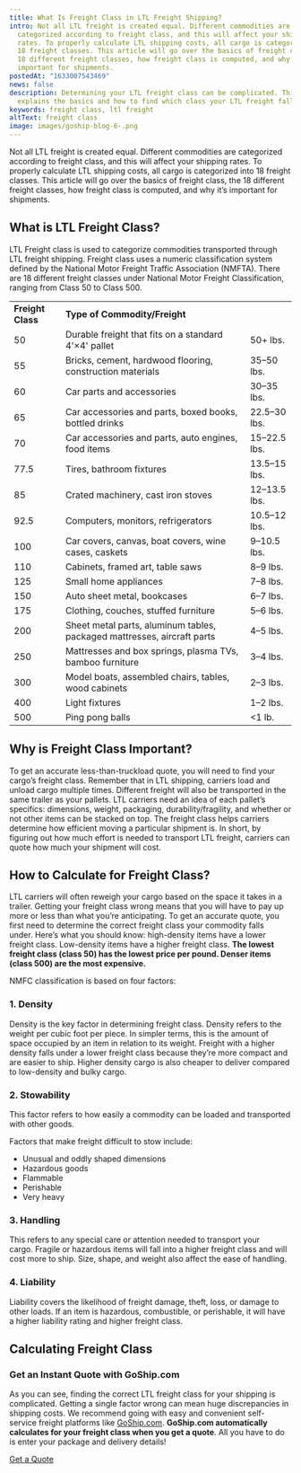 ```yaml
---
title: What Is Freight Class in LTL Freight Shipping?
intro: Not all LTL freight is created equal. Different commodities are
  categorized according to freight class, and this will affect your shipping
  rates. To properly calculate LTL shipping costs, all cargo is categorized into
  18 freight classes. This article will go over the basics of freight class, the
  18 different freight classes, how freight class is computed, and why it’s
  important for shipments.
postedAt: "1633007543469"
news: false
description: Determining your LTL freight class can be complicated. This article
  explains the basics and how to find which class your LTL freight falls under.
keywords: freight class, ltl freight
altText: freight class
image: images/goship-blog-6-.png
---
```


Not all LTL freight is created equal. Different commodities are categorized according to freight class, and this will affect your shipping rates. To properly calculate LTL shipping costs, all cargo is categorized into 18 freight classes. This article will go over the basics of freight class, the 18 different freight classes, how freight class is computed, and why it’s important for shipments.

## What is LTL Freight Class? 

LTL Freight class is used to categorize commodities transported through LTL freight shipping. Freight class uses a numeric classification system defined by the National Motor Freight Traffic Association (NMFTA). There are 18 different freight classes under National Motor Freight Classification, ranging from Class 50 to Class 500.

|                    |                                                                          |               |
| ------------------ | ------------------------------------------------------------------------ | ------------- |
| **Freight Class**  | **Type of Commodity/Freight**                                            |               |
| 50                 | Durable freight that fits on a standard 4'×4' pallet                     | 50+ lbs.      |
| 55                 | Bricks, cement, hardwood flooring, construction materials                | 35–50 lbs.    |
| 60                 | Car parts and accessories                                                | 30–35 lbs.    |
| 65                 | Car accessories and parts, boxed books, bottled drinks                   | 22.5–30 lbs.  |
| 70                 | Car accessories and parts, auto engines, food items                      | 15–22.5 lbs.  |
| 77.5               | Tires, bathroom fixtures                                                 | 13.5–15 lbs.  |
| 85                 | Crated machinery, cast iron stoves                                       | 12–13.5 lbs.  |
| 92.5               | Computers, monitors, refrigerators                                       | 10.5–12 lbs.  |
| 100                | Car covers, canvas, boat covers, wine cases, caskets                     | 9–10.5 lbs.   |
| 110                | Cabinets, framed art, table saws                                         | 8–9 lbs.      |
| 125                | Small home appliances                                                    | 7–8 lbs.      |
| 150                | Auto sheet metal, bookcases                                              | 6–7 lbs.      |
| 175                | Clothing, couches, stuffed furniture                                     | 5–6 lbs.      |
| 200                | Sheet metal parts, aluminum tables, packaged mattresses, aircraft parts  | 4–5 lbs.      |
| 250                | Mattresses and box springs, plasma TVs, bamboo furniture                 | 3–4 lbs.      |
| 300                | Model boats, assembled chairs, tables, wood cabinets                     | 2–3 lbs.      |
| 400                | Light fixtures                                                           | 1–2 lbs.      |
| 500                | Ping pong balls                                                          | <1 lb.        |

## Why is Freight Class Important? 

To get an accurate less-than-truckload quote, you will need to find your cargo’s freight class. Remember that in LTL shipping, carriers load and unload cargo multiple times. Different freight will also be transported in the same trailer as your pallets. LTL carriers need an idea of each pallet’s specifics: dimensions, weight, packaging, durability/fragility, and whether or not other items can be stacked on top. The freight class helps carriers determine how efficient moving a particular shipment is. In short, by figuring out how much effort is needed to transport LTL freight, carriers can quote how much your shipment will cost.

## How to Calculate for Freight Class? 

LTL carriers will often reweigh your cargo based on the space it takes in a trailer. Getting your freight class wrong means that you will have to pay up more or less than what you’re anticipating. To get an accurate quote, you first need to determine the correct freight class your commodity falls under. Here’s what you should know: high-density items have a lower freight class. Low-density items have a higher freight class. **The lowest freight class (class 50) has the lowest price per pound. Denser items (class 500) are the most expensive.**

NMFC classification is based on four factors:

### 1. Density

Density is the key factor in determining freight class. Density refers to the weight per cubic foot per piece. In simpler terms, this is the amount of space occupied by an item in relation to its weight. Freight with a higher density falls under a lower freight class because they’re more compact and are easier to ship. Higher density cargo is also cheaper to deliver compared to low-density and bulky cargo.

### 2. Stowability

This factor refers to how easily a commodity can be loaded and transported with other goods.

Factors that make freight difficult to stow include:

- Unusual and oddly shaped dimensions
- Hazardous goods
- Flammable
- Perishable
- Very heavy

### 3. Handling

This refers to any special care or attention needed to transport your cargo. Fragile or hazardous items will fall into a higher freight class and will cost more to ship. Size, shape, and weight also affect the ease of handling.

### 4. Liability

Liability covers the likelihood of freight damage, theft, loss, or damage to other loads. If an item is hazardous, combustible, or perishable, it will have a higher liability rating and higher freight class.

## Calculating Freight Class  

### Get an Instant Quote with GoShip.com 

As you can see, finding the correct LTL freight class for your shipping is complicated. Getting a single factor wrong can mean huge discrepancies in shipping costs. We recommend going with easy and convenient self-service freight platforms like [GoShip.com](https://goship.com/). **GoShip.com automatically calculates for your freight class when you get a quote**. All you have to do is enter your package and delivery details!

[Get a Quote](https://goship.com/)
